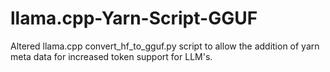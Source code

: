 # llama.cpp-Yarn-Script-GGUF
Altered llama.cpp convert_hf_to_gguf.py script to allow the addition of yarn meta data for increased token support for LLM's.
